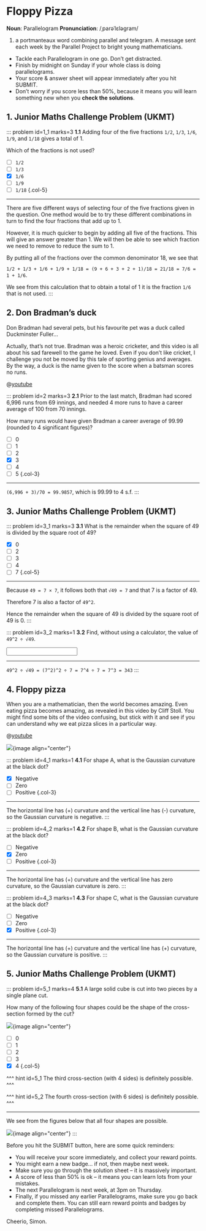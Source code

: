 # Floppy Pizza

<div class="dictionary">

__Noun__: Parallelogram
__Pronunciation__: /ˌparəˈlɛləɡram/

1. a portmanteaux word combining parallel and telegram. A message sent each
week by the Parallel Project to bright young mathematicians.

</div>

*	Tackle each Parallelogram in one go. Don’t get distracted.
*	Finish by midnight on Sunday if your whole class is doing parallelograms.
*	Your score & answer sheet will appear immediately after you hit SUBMIT.
*	Don’t worry if you score less than 50%, because it means you will learn something new when you __check the solutions__.


## 1. Junior Maths Challenge Problem (UKMT)
<!--- 2018 (10) --->

::: problem id=1_1 marks=3
__1.1__ Adding four of the five fractions `1/2`, `1/3`, `1/6`, `1/9`, and `1/18` gives a total of 1.  

Which of the fractions is not used?

* [ ] `1/2`
* [ ] `1/3`
* [x] `1/6`
* [ ] `1/9`
* [ ] `1/18`
{.col-5}

---

There are five different ways of selecting four of the five fractions given in the question. One method would be to try these different combinations in turn to find the four fractions that add up to 1.  

However, it is much quicker to begin by adding all five of the fractions. This will give an answer greater than 1. We will then be able to see which fraction we need to remove to reduce the sum to 1.  

By putting all of the fractions over the common denominator 18, we see that

`1/2 + 1/3 + 1/6 + 1/9 + 1/18 = (9 + 6 + 3 + 2 + 1)/18 = 21/18 = 7/6 = 1 + 1/6`.  

We see from this calculation that to obtain a total of 1 it is the fraction `1/6` that is not used.
:::


## 2. Don Bradman’s duck

Don Bradman had several pets, but his favourite pet was a duck called Duckminster Fuller...

Actually, that’s not true. Bradman was a heroic cricketer, and this video is all about his sad farewell to the game he loved. Even if you don’t like cricket, I challenge you not be moved by this tale of sporting genius and averages. By the way, a duck is the name given to the score when a batsman scores no runs.

@[youtube](A8Tiba3h9Fw?rel=0)

::: problem id=2 marks=3
__2.1__ Prior to the last match, Bradman had scored 6,996 runs from 69 innings, and needed 4 more runs to have a career average of 100 from 70 innings.  

How many runs would have given Bradman a career average of 99.99 (rounded to 4 significant figures)?

* [ ] 0
* [ ] 1
* [ ] 2
* [x] 3
* [ ] 4
* [ ] 5
{.col-3}

---

`(6,996 + 3)/70 = 99.9857`, which is 99.99 to 4 s.f.
:::


## 3. Junior Maths Challenge Problem (UKMT)
<!--- 2017 (15) --->

::: problem id=3_1 marks=3
__3.1__ What is the remainder when the square of 49 is divided by the square root of 49?

* [x] 0
* [ ] 2
* [ ] 3
* [ ] 4
* [ ] 7
{.col-5}

---

Because `49 = 7 × 7`, it follows both that `√49 = 7` and that 7 is a factor of 49.

Therefore 7 is also a factor of `49^2`.  

Hence the remainder when the square of 49 is divided by the square root of 49 is 0.
:::

::: problem id=3_2 marks=1
__3.2__ Find, without using a calculator, the value of `49^2 ÷ √49`.

<input solution="343"/>

---

`49^2 ÷ √49 = (7^2)^2 ÷ 7 = 7^4 ÷ 7 = 7^3 = 343`
:::


## 4. Floppy pizza

When you are a mathematician, then the world becomes amazing. Even eating pizza becomes amazing, as revealed in this video by Cliff Stoll. You might find some bits of the video confusing, but stick with it and see if you can understand why we eat pizza slices in a particular way.

@[youtube](gi-TBlh44gY?rel=0)

![](/resources/8-31-floppy-pizza/4-gaussian-curvature.png){image align="center"}

::: problem id=4_1 marks=1
__4.1__ For shape A, what is the Gaussian curvature at the black dot?

* [x] Negative
* [ ] Zero
* [ ] Positive
{.col-3}

---

The horizontal line has (+) curvature and the vertical line has (-) curvature, so the Gaussian curvature is negative.
:::

::: problem id=4_2 marks=1
__4.2__ For shape B, what is the Gaussian curvature at the black dot?

* [ ] Negative
* [x] Zero
* [ ] Positive
{.col-3}

---

The horizontal line has (+) curvature and the vertical line has zero curvature, so the Gaussian curvature is zero.
:::

::: problem id=4_3 marks=1
__4.3__ For shape C, what is the Gaussian curvature at the black dot?

* [ ] Negative
* [ ] Zero
* [x] Positive
{.col-3}

---

The horizontal line has (+) curvature and the vertical line has (+) curvature, so the Gaussian curvature is positive.
:::


## 5. Junior Maths Challenge Problem (UKMT)
<!--- 2017 (24) --->

::: problem id=5_1 marks=4
__5.1__ A large solid cube is cut into two pieces by a single plane cut.   

How many of the following four shapes could be the shape of the cross-section formed by the cut?

![](/resources/8-31-floppy-pizza/5-shapes.png){image align="center"}

* [ ] 0
* [ ] 1
* [ ] 2
* [ ] 3
* [x] 4
{.col-5}

^^^ hint id=5_1
The third cross-section (with 4 sides) is definitely possible.
^^^

^^^ hint id=5_2
The fourth cross-section (with 6 sides) is definitely possible.
^^^

---

We see from the figures below that all four shapes are possible.

![](/resources/8-31-floppy-pizza/5-shapes-answer.png){image align="center"}
:::



Before you hit the SUBMIT button, here are some quick reminders:

*	You will receive your score immediately, and collect your reward points.
*	You might earn a new badge... if not, then maybe next week.
*	Make sure you go through the solution sheet – it is massively important.
*	A score of less than 50% is ok – it means you can learn lots from your mistakes.
*	The next Parallelogram is next week, at 3pm on Thursday.
*	Finally, if you missed any earlier Parallelograms, make sure you go back and complete them. You can still earn reward points and badges by completing missed Parallelograms.

Cheerio,
Simon.
